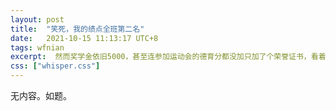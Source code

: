 ```yaml
---
layout: post
title:  "笑死，我的绩点全班第二名"
date:   2021-10-15 11:13:17 UTC+8
tags: wfnian
excerpt:  然而奖学金依旧5000，甚至连参加运动会的德育分都没加只加了个荣誉证书，看着5000第一和1w2倒一差点打起来，我只能在角落瑟瑟发抖，我就是究极躺平大军之北化分躺<img  width="6%" src="https://pic.imgdb.cn/item/6168d6c12ab3f51d917b189a.jpg">
css: ["whisper.css"]
---
```


无内容。如题。
